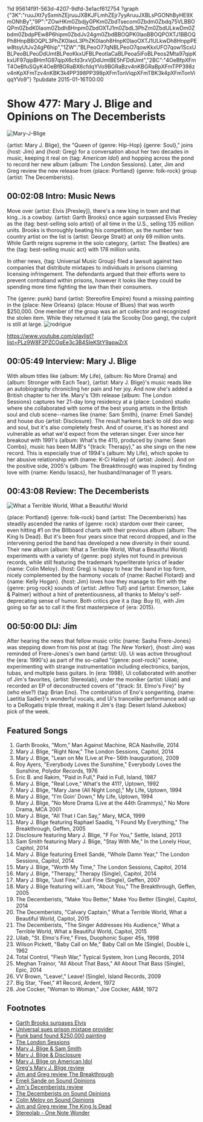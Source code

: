 ?id 95614f91-563d-4207-9dfd-3e1acf612754
?graph {"3K":"ruuJXt7ySxmhZEjruuJXBKJFLmhZEjr7yyAruuJXBLsPGONhByHE9XmONhBy","9P":"ZOwHKm0ZbdjyGPKm0ZbdTsecom0Zbdm0Zbdq75VLBBOQPm0ZbdK0laom0Zbdh8Hnpm0ZbdOXTJ1m0ZbdL3PhZm0ZbdULkwDm0Zbdm0ZbdpPEw8P6hipm0ZbdJv24gm0ZbdBBOQPK0laoBBOQPOXTJ1BBOQPh8HnpBBOQPL3PhZK0laoL3PhZK0laoh8HnpK0laoOXTJ1ULkwDh8HnppPEw8tsyUtJv24gP6hip","1ZW":"BLPeoO77qNBLPeoO7qowKkxUFO7qow1ScxUBLPeoBLPeoDdUmtBLPeoKkxUFBLPeotIaCaBLPeoa5iFoBLPeos2Mta97qipKkxUF97qipBHm1G97qipX6cfd3rxVjDdUmtBE5hFDdUmt","2BC":"4OeBfpXFmT4OeBfuSQyK4OeBfBGRaBX6cfdqYVo9BGRaBzv4nKBGRaBpXFmTPP398zv4nKpXFmTzv4nKBK3k4PP398PP398pXFmTonViqpXFmTBK3k4pXFmTonViqqYVo9"}
?pubdate 2015-01-16T00:00

# Show 477: Mary J. Blige and Opinions on The Decemberists

![Mary-J-Blige](https://static.soundopinions.org/images/2015/maryj_web.jpg)

{artist: Mary J. Blige}, the "Queen of {genre: Hip-Hop} {genre: Soul}," joins {host: Jim} and {host: Greg} for a conversation about her two decades in music, keeping it real on {tag: *American Idol*} and hopping across the pond to record her new album {album: The London Sessions}. Later, Jim and Greg review the new release from {place: Portland} {genre: folk-rock} group {artist: The Decemberists}.


## 00:02:08 Intro: Music News
Move over {artist: Elvis [Presley]}, there's a new king in town and that king...is a cowboy. {artist: Garth Brooks} once again surpassed Elvis Presley as the {tag: best-selling solo artist} of all time in the U.S., selling 135 million units. Brooks is thoroughly beating his competition, as the number two country artist on the list is {artist: George Strait} at only 69 million units. While Garth reigns supreme in the solo category, {artist: The Beatles} are the {tag: best-selling music act} with 178 million units. 

In other news, {tag: Universal Music Group} filed a lawsuit against two companies that distribute mixtapes to individuals in prisons claiming licensing infringement. The defendants argued that their efforts were to prevent contraband within prisons, however it looks like they could be spending more time fighting the law than their consumers.

The {genre: punk} band {artist: Stereofire Empire} found a missing painting in the {place: New Orleans} {place: House of Blues} that was worth $250,000. One member of the group was an art collector and recognized the stolen item. While they returned it (ala the Scooby Doo gang), the culprit is still at large.
![rodrigue](https://static.soundopinions.org/assets/477/3K0.jpg)

https://www.youtube.com/playlist?list=PLz9W8F2PZCOqEe3c3B4SIeKStY9apwZrX
## 00:05:49 Interview: Mary J. Blige
With album titles like {album: My Life}, {album: No More Drama} and {album: Stronger with Each Tear}, {artist: Mary J. Blige}'s music reads like an autobiography chronicling her pain and her joy. And now she's added a British chapter to her life. Mary's 13th release {album: The London Sessions} captures her 21-day long residency at a {place: London} studio where she collaborated with some of the best young artists in the British soul and club scene--names like {name: Sam Smith}, {name: Emeli Sande} and house duo {artist: Disclosure}. The result harkens back to old doo wop and soul, but it's also completely fresh. And of course, it's as honest and vulnerable as what we'd expect from the veteran singer. Ever since her breakout with 1991's {album: What's the 411}, produced by {name: Sean Combs}, music has been MJB's "{track: Therapy}," as she sings on the new record. This is especially true of 1994's {album: My Life}, which spoke to her abusive relationship wtih {name: K-Ci Hailey} of {artist: Jodeci}. And on the positive side, 2005's {album: The Breakthrough} was inspired by finding love with {name: Kendu Issacs}, her husband/manager of 11 years.  


## 00:43:08 Review: The Decemberists
![What a Terrible World, What a Beautiful World](https://static.soundopinions.org/assets/477/1ZW0.jpg)

{place: Portland} {genre: folk-rock} band {artist: The Decemberists} has steadily ascended the ranks of {genre: rock} stardom over their career, even hitting #1 on the Billboard charts with their previous album {album: The King Is Dead}. But it's been four years since that record dropped, and in the intervening period the band has developed a new diversity in their sound. Their new album {album: What a Terrible World, What a Beautiful World} experiments with a variety of {genre: pop} styles not found in previous records, while still featuring the trademark hyperliterate lyrics of leader {name: Colin Meloy}. {host: Greg} is happy to hear the band in top form, nicely complemented by the harmony vocals of {name: Rachel Flotard} and {name: Kelly Hogan}. {host: Jim} loves how they manage to flirt with the {genre: prog rock} sounds of {artist: Jethro Tull} and {artist: Emerson, Lake & Palmer} without a hint of pretentiousness, all thanks to Meloy's self-deprecating sense of humor. Both critics give it a {tag: Buy It}, with Jim going so far as to call it the first masterpiece of {era: 2015}.


## 00:50:00 DIJ: Jim
After hearing the news that fellow music critic {name: Sasha Frere-Jones} was stepping down from his post at {tag: *The New Yorker*}, {host: Jim} was reminded of Frere-Jones's own band {artist: Ui}. Ui was active throughout the {era: 1990's} as part of the so-called "{genre: post-rock}" scene, experimenting with strange instrumentation including electronics, banjos, tubas, and multiple bass guitars. In {era: 1998}, Ui collaborated with another of Jim's favorites, {artist: Stereolab}, under the moniker {artist: Uilab} and recorded an EP of deconstructed covers of "{track: St. Elmo's Fire}" by (who else?) {tag: Brian Eno}. The combination of Eno's songwriting, {name: Laetitia Sadier}'s wonderful vocals, and Ui's trancelike performance add up to a DeRogatis triple threat, making it Jim's {tag: Desert Island Jukebox} pick of the week.


## Featured Songs
1. Garth Brooks, "Mom," Man Against Machine, RCA Nashville, 2014 
1. Mary J. Blige, "Right Now," The London Sessions, Capitol, 2014 
1. Mary J. Blige, "Lean on Me (Live at Pre- 56th Inauguration), 2009 
1. Roy Ayers, "Everybody Loves the Sunshine," Everybody Loves the Sunshine, Polydor Records, 1976 
1. Eric B. and Rakim, "Paid in Full," Paid in Full, Island, 1987 
1. Mary J. Blige, "Real Love," What's the 411?, Uptown, 1992 
1. Mary J. Blige, "Mary Jane (All Night Long)," My Life, Uptown, 1994 
1. Mary J. Blige, "I'm Goin' Down," My Life, Uptown, 1994 
1. Mary J. Blige, "No More Drama (Live at the 44th Grammys)," No More Drama, MCA 2001 
1. Mary J. Blige, "All That I Can Say," Mary, MCA, 1999 
1. Mary J. Blige featuring Raphael Saadiq, "I Found My Everything," The Breakthrough, Geffen, 2005 
1. Disclosure featuring Mary J. Blige, "F For You," Settle, Island, 2013 
1. Sam Smith featuring Mary J. Blige, "Stay With Me," In the Lonely Hour, Capitol, 2014 
1. Mary J. Blige featuring Emeli Sandé, "Whole Damn Year," The London Sessions, Capitol, 2014 
1. Mary J. Blige, "Worth My Time," The London Sessions, Capitol, 2014
1. Mary J. Blige, "Therapy," Therapy (Single), Capitol, 2014 
1. Mary J. Blige, "Just Fine," Just Fine (Single), Geffen, 2007 
1. Mary J. Blige featuring will.i.am, "About You," The Breakthrough, Geffen, 2005 
1. The Decemberists, "Make You Better," Make You Better (Single), Capitol, 2014 
1. The Decemberists, "Calvary Captain," What a Terrible World, What a Beautiful World, Capitol, 2015 
1. The Decemberists, "The Singer Addresses His Audience," What a Terrible World, What a Beautiful World, Capitol, 2015 
1. Uilab, "St. Elmo's Fire," Fires, Duophonic Super 45s, 1998 
1. Wilson Pickett, "Baby Call on Me," Baby Call on Me (Single), Double L, 1962 
1. Total Control, "Flesh War," Typical System, Iron Lung Records, 2014 
1. Meghan Trainor, "All About That Bass," All About That Bass (Single), Epic, 2014 
1. VV Brown, "Leave!," Leave! (Single), Island Records, 2009 
1. Big Star, "Feel," #1 Record, Ardent, 1972 
1. Joe Cocker, "Woman to Woman," Joe Cocker, A&M, 1972 


## Footnotes
- [Garth Brooks surpases Elvis](http://www.rollingstone.com/music/news/garth-brooks-surpasses-elvis-presley-in-album-sales-again-20150113)
- [Universal sues prison mixtape provider](http://www.hollywoodreporter.com/thr-esq/universal-music-files-copyright-lawsuit-761536)
- [Punk band found $250,000 painting](http://www.bbc.com/news/entertainment-arts-30726270)
- [The London Sessions](http://www.maryjblige.com/london-sessions)
- [Mary J. Blige & Sam Smith](https://www.youtube.com/watch?v=bLTlU8NcXsI)
- [Mary J. Blige & Disclosure](https://www.youtube.com/watch?v=n0FOPTYJPXw)
- [Mary J. Blige on American Idol](https://www.youtube.com/watch?v=TvTaWmRy8LA)
- [Greg's Mary J. Blige review](http://www.chicagotribune.com/entertainment/music/kot/ct-mary-j-blige-london-sessions-disclosure-20141201-column.html)
- [Jim and Greg review The Breakthrough](http://www.soundopinions.org/show/6/review/maryjblige)
- [Emeli Sande on Sound Opinions](http://www.soundopinions.org/show/384/)
- [Jim's Decemberists review](http://www.wbez.org/blogs/jim-derogatis/2015-01/first-great-album-2015-111391)
- [The Decemberists on Sound Opinions](/show/80/)
- [Colin Meloy on Sound Opinions](/show/9/)
- [Jim and Greg review The King Is Dead](/show/269/review/thedecemberists)
- [Stereolab - One Note Wonder](/show/126/list/onenotewonders)
